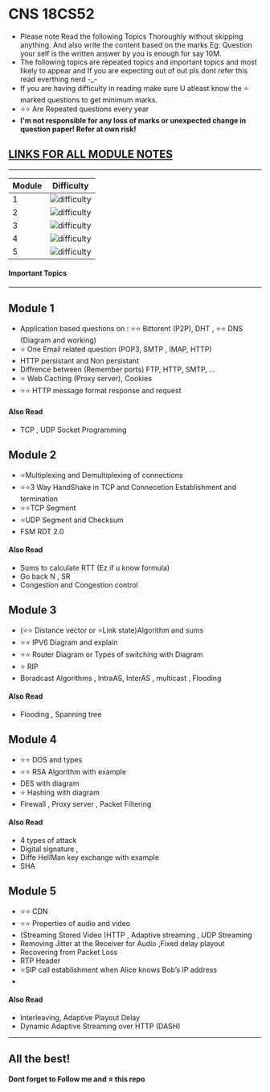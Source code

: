 
# CNS 18CS52
* Please note Read the following Topics Thoroughly without skipping anything. And also write the content based on the marks Eg: Question your self is the written answer by you is enough for say 10M.
* The following topics are repeated topics and important topics and most likely to appear and If you are expecting out of out pls dont refer this read everthing nerd -_-
* If you are  having difficulty in reading make sure U atleast know the ⭐ marked questions to get minimum marks.
* ⭐⭐ Are Repeated questions every year
*  **I'm not responsible for any loss of marks or unexpected change in question paper! Refer at own risk!**

## [LINKS FOR ALL MODULE NOTES](https://github.com/adithyapaib/VTU5thSem/tree/main/CNS/Notes)

---


| Module | Difficulty |
| ----------- | ----------- |
| 1 | ![difficulty](https://img.shields.io/badge/Difficulty-Easy-green) |
| 2 | ![difficulty](https://img.shields.io/badge/Difficulty-Medium-yellow) |
| 3 | ![difficulty](https://img.shields.io/badge/Difficulty-Medium-yellow) |
| 4 | ![difficulty](https://img.shields.io/badge/Difficulty-Easy-green) |
| 5 | ![difficulty](https://img.shields.io/badge/Difficulty-Medium-yellow) |



#### Important Topics
---

##  Module 1


- Application based questions on : ⭐⭐ Bittorent (P2P), DHT , ⭐⭐ DNS (Diagram and working)
- ⭐ One Email related question (POP3, SMTP , IMAP, HTTP) 
- HTTP persistant and Non persistant
-  Diffrence between  (Remember ports) FTP, HTTP, SMTP, ... 
- ⭐ Web Caching (Proxy server), Cookies
- ⭐⭐ HTTP message format response and request

#### Also Read
- TCP , UDP Socket Programming 

##  Module 2
- ⭐Multiplexing and Demultiplexing of connections 
- ⭐⭐3 Way HandShake in TCP and Connecetion Establishment and termination
- ⭐⭐TCP Segment
- ⭐UDP Segment and Checksum
- FSM RDT 2.0

#### Also Read
- Sums to calculate RTT (Ez if u know formula)
-  Go back N , SR 
- Congestion and Congestion control


##  Module 3
- (⭐⭐ Distance vector or ⭐Link state)Algorithm and sums 
- ⭐⭐ IPV6 Diagram and explain
- ⭐⭐ Router Diagram or Types of switching with Diagram 
- ⭐ RIP 
- Boradcast Algorithms , IntraAS, InterAS , multicast , Flooding

#### Also Read
- Flooding , Spanning tree 


##  Module 4

- ⭐⭐ DOS and types 
- ⭐⭐ RSA Algorithm with example
- DES with diagram
- ⭐ Hashing with diagram 
- Firewall , Proxy server , Packet Filtering

#### Also Read
- 4 types of attack 
- Digital signature , 
- Diffe HellMan key exchange with example 
- SHA

##  Module 5

- ⭐⭐ CDN
- ⭐⭐ Properties of audio and video 
-  (Streaming Stored Video )HTTP , Adaptive streaming , UDP Streaming
- Removing Jitter at the Receiver for Audio ,Fixed delay playout
- Recovering from Packet Loss
- RTP Header 
- ⭐SIP call establishment when Alice knows Bob’s IP address
-

#### Also Read
- Interleaving, Adaptive Playout Delay
- Dynamic Adaptive Streaming over HTTP (DASH)

---
**All the best!**
---
**Dont forget to Follow me and ⭐ this repo**








